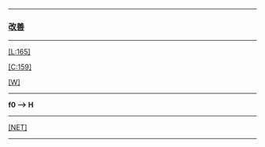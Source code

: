 
---

### [改善](https://en.wikipedia.org/wiki/Kaizen)

---

[[L:165]](https://github.com/ttltrk/ELSE/blob/master/LAN/ENG/LAN.MD)

[[C:159]](https://github.com/ttltrk/PRG/blob/master/CODING.MD)

[[W]](https://github.com/ttltrk/ELSE/blob/master/PWR/PWR.MD)

---

**f0 --> H**

---

[[NET]](http://ttltrk.net/)

---
